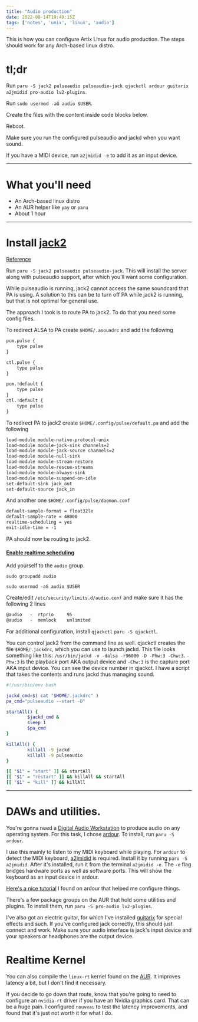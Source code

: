 ```yaml
---
title: "Audio production"
date: 2022-08-14T19:49:15Z
tags: ['notes', 'unix', 'linux', 'audio']
---
```


This is how you can configure Artix Linux for audio production.
The steps should work for any Arch-based linux distro.

# tl;dr

Run `paru -S jack2 pulseaudio pulseaudio-jack qjackctl ardour guitarix a2jmidid pro-audio lv2-plugins`.

Run `sudo usermod -aG audio $USER`.

Create the files with the content inside code blocks below.

Reboot.

Make sure you run the configured pulseaudio and jackd when you want sound.

If you have a MIDI device, run `a2jmidid -e` to add it as an input device.

---

# What you'll need

- An Arch-based linux distro
- An AUR helper like `yay` or `paru`
- About 1 hour

---

# Install [jack2](https://github.com/jackaudio/jack2)

[Reference](https://jackaudio.org/faq/pulseaudio_and_jack.html)

Run `paru -S jack2 pulseaudio pulseaudio-jack`. This will install the server
along with pulseaudio support,
after which you'll want some configuration.

While pulseaudio is running, jack2 cannot access the same soundcard that PA is using.
A solution to this can be to turn off PA while jack2 is running,
but that is not optimal for general use.

The approach I took is to route PA to jack2. To do that you need some config files.

To redirect ALSA to PA create `$HOME/.asoundrc` and add the following

```txt
pcm.pulse {
    type pulse
}

ctl.pulse {
    type pulse
}

pcm.!default {
    type pulse
}
ctl.!default {
    type pulse
}
```

To redirect PA to jack2 create `$HOME/.config/pulse/default.pa` and add the following

```txt
load-module module-native-protocol-unix
load-module module-jack-sink channels=2
load-module module-jack-source channels=2
load-module module-null-sink
load-module module-stream-restore
load-module module-rescue-streams
load-module module-always-sink
load-module module-suspend-on-idle
set-default-sink jack_out
set-default-source jack_in
```

And another one `$HOME/.config/pulse/daemon.conf`

```txt
default-sample-format = float32le
default-sample-rate = 48000
realtime-scheduling = yes
exit-idle-time = -1
```

PA should now be routing to jack2.

#### [Enable realtime scheduling](https://jackaudio.org/faq/linux_rt_config.html)

Add yourself to the `audio` group.

`sudo groupadd audio`

`sudo usermod -aG audio $USER`

Create/edit `/etc/security/limits.d/audio.conf` and make sure it has the following
2 lines

```txt
@audio   -  rtprio     95
@audio   -  memlock    unlimited
```

For additional configuration, install `qjackctl` `paru -S qjackctl`.

You can control jack2 from the command line as well.
qjackctl creates the file `$HOME/.jackdrc`, which you can use to launch jackd.
This file looks something like this:
`/usr/bin/jackd -v -dalsa -r96000 -D -Phw:3 -Chw:3`.
`-Phw:3` is the playback port AKA output device and
`-Chw:3` is the capture port AKA input device.
You can see the device number in qjackct.
I have a script that takes the contents and runs jackd
thus managing sound.

```bash
#!/usr/bin/env bash

jackd_cmd=$( cat "$HOME/.jackdrc" )
pa_cmd="pulseaudio --start -D"

startAll() {
        $jackd_cmd &
        sleep 1
        $pa_cmd
}

killAll() {
        killall -9 jackd
        killall -9 pulseaudio
}

[[ "$1" = "start" ]] && startAll
[[ "$1" = "restart" ]] && killAll && startAll
[[ "$1" = "kill" ]] && killAll
```

---

# DAWs and utilities.

You're gonna need a
[Digital Audio Workstation](https://en.wikipedia.org/wiki/Digital_audio_workstation)
to produce audio on any
operating system. For this task, I chose [ardour](https://ardour.org/).
To install, run `paru -S ardour`.

I use this mainly to listen to my MIDI keyboard while playing.
For `ardour` to detect the MIDI keyboard,
[a2jmidid](https://github.com/jackaudio/a2jmidid)
is required. Install it by running `paru -S a2jmidid`.
After it's installed, run it from the terminal `a2jmidid -e`.
The `-e` flag bridges hardware ports as well as software ports.
This will show the keyboard as an input device in ardour.

[Here&apos;s a nice tutorial](https://www.youtube.com/watch?v=bfTAKv4htDE)
I found on ardour that helped me configure things.

There's a few package groups on the AUR that hold some utilities
and plugins. To install them, run `paru -S pro-audio lv2-plugins`.

I've also got an electric guitar, for which I've installed
[guitarix](https://guitarix.org/) for special effects and such.
If you've configured jack correctly, this should just connect and work.
Make sure your audio interface is jack's input device and your speakers
or headphones are the output device.

# Realtime Kernel

You can also compile the `linux-rt` kernel found on the
[AUR](https://aur.archlinux.org/packages/linux-rt).
It improves latency a bit, but I don't find it necessary.

If you decide to go down that route, know that you're
going to need to configure an `nvidia-rt` driver
if you have an Nvidia graphics card. That can be a huge pain.
I configured `nouveau` to test the latency improvements,
and found that it's just not worth it for what I do.

